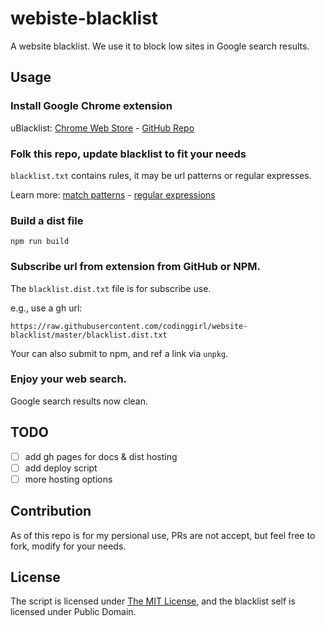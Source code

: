 # webiste-blacklist

A website blacklist. We use it to block low sites in Google search results.

## Usage

### Install Google Chrome extension

uBlacklist: 
[Chrome Web Store](https://chrome.google.com/webstore/detail/ublacklist/pncfbmialoiaghdehhbnbhkkgmjanfhe) -
[GitHub Repo](https://github.com/iorate/uBlacklist)

### Folk this repo, update blacklist to fit your needs

`blacklist.txt` contains rules, it may be url patterns or regular expresses.

Learn more: 
[match patterns](https://developer.mozilla.org/en-US/docs/Mozilla/Add-ons/WebExtensions/Match_patterns) -
[regular expressions](https://developer.mozilla.org/en-US/docs/Web/JavaScript/Guide/Regular_Expressions)

### Build a dist file

```
npm run build
```

### Subscribe url from extension from GitHub or NPM.

The `blacklist.dist.txt` file is for subscribe use.

e.g., use a gh url:

```
https://raw.githubusercontent.com/codinggirl/website-blacklist/master/blacklist.dist.txt
```

Your can also submit to npm, and ref a link via `unpkg`.

### Enjoy your web search.

Google search results now clean.

## TODO

- [ ] add gh pages for docs & dist hosting
- [ ] add deploy script
- [ ] more hosting options

## Contribution

As of this repo is for my persional use, PRs are not accept, but feel free to fork, modify for your needs.

## License

The script is licensed under [The MIT License](LICENSE), and the blacklist self is licensed under Public Domain.
